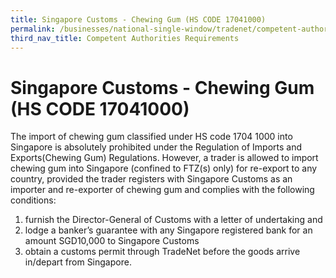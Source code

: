 ```yaml
---
title: Singapore Customs - Chewing Gum (HS CODE 17041000)
permalink: /businesses/national-single-window/tradenet/competent-authorities-requirements/chewing-gum/
third_nav_title: Competent Authorities Requirements
---
```



# Singapore Customs - Chewing Gum (HS CODE 17041000)

The import of chewing gum classified under HS code 1704 1000 into Singapore is absolutely prohibited under the Regulation of Imports and Exports(Chewing Gum) Regulations. However, a trader is allowed to import chewing gum into Singapore (confined to FTZ(s) only) for re-export to any country, provided the trader registers with Singapore Customs as an importer and re-exporter of chewing gum and complies with the following conditions:

1.  furnish the Director-General of Customs with a letter of undertaking and
2.  lodge a banker’s guarantee with any Singapore registered bank for an amount SGD10,000 to Singapore Customs
3.  obtain a customs permit through TradeNet before the goods arrive in/depart from Singapore.
